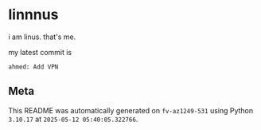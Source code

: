 # linnnus

i am linus. that's me.

my latest commit is

```
ahmed: Add VPN
```

## Meta

This README was automatically generated on `fv-az1249-531` using Python
`3.10.17` at `2025-05-12 05:40:05.322766`.
